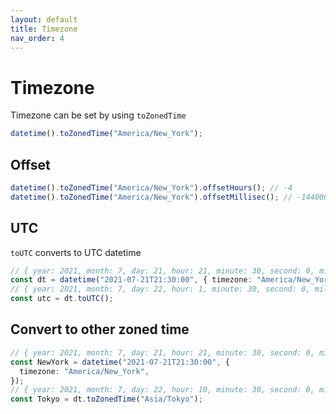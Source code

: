 ```yaml
---
layout: default
title: Timezone
nav_order: 4
---
```


# Timezone

Timezone can be set by using `toZonedTime`

```typescript
datetime().toZonedTime("America/New_York");
```

## Offset

```typescript
datetime().toZonedTime("America/New_York").offsetHours(); // -4
datetime().toZonedTime("America/New_York").offsetMillisec(); // -14400000
```

## UTC

`toUTC` converts to UTC datetime

```typescript
// { year: 2021, month: 7, day: 21, hour: 21, minute: 30, second: 0, millisecond: 0, }
const dt = datetime("2021-07-21T21:30:00", { timezone: "America/New_York" });
// { year: 2021, month: 7, day: 22, hour: 1, minute: 30, second: 0, millisecond: 0,}
const utc = dt.toUTC();
```

## Convert to other zoned time

```typescript
// { year: 2021, month: 7, day: 21, hour: 21, minute: 30, second: 0, millisecond: 0, }
const NewYork = datetime("2021-07-21T21:30:00", {
  timezone: "America/New_York",
});
// { year: 2021, month: 7, day: 22, hour: 10, minute: 30, second: 0, millisecond: 0, }
const Tokyo = dt.toZonedTime("Asia/Tokyo");
```
